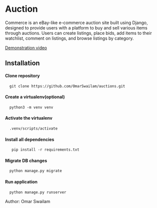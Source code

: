 # Auction

Commerce is an eBay-like e-commerce auction site built using Django, designed to provide users with a platform to buy and sell various items through auctions. Users can create listings, place bids, add items to their watchlist, comment on listings, and browse listings by category.

[Demonstration video](https://youtu.be/22VuVf8xoaA?si=fr25Zbpk3n7OfPov)


## Installation

#### Clone repository
```
  git clone https://github.com/OmarSwailam/auctions.git
```

#### Create a virtualenv(optional)
```
  python3 -m venv venv
```

#### Activate the virtualenv
```
  .venv/scripts/activate
```
#### Install all dependencies
```
   pip install -r requirements.txt
```
#### Migrate DB changes
```
  python manage.py migrate
```
#### Run application
```
  python manage.py runserver
```


Author:
  Omar Swailam

